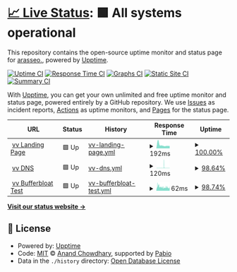# [📈 Live Status](https://upptime.0ms.dev): <!--live status--> **🟩 All systems operational**

This repository contains the open-source uptime monitor and status page for [arasseo.](https://upptime.0ms.dev), powered by [Upptime](https://github.com/upptime/upptime).

[![Uptime CI](https://github.com/galpt/upptime/workflows/Uptime%20CI/badge.svg)](https://github.com/galpt/upptime/actions?query=workflow%3A%22Uptime+CI%22)
[![Response Time CI](https://github.com/galpt/upptime/workflows/Response%20Time%20CI/badge.svg)](https://github.com/galpt/upptime/actions?query=workflow%3A%22Response+Time+CI%22)
[![Graphs CI](https://github.com/galpt/upptime/workflows/Graphs%20CI/badge.svg)](https://github.com/galpt/upptime/actions?query=workflow%3A%22Graphs+CI%22)
[![Static Site CI](https://github.com/galpt/upptime/workflows/Static%20Site%20CI/badge.svg)](https://github.com/galpt/upptime/actions?query=workflow%3A%22Static+Site+CI%22)
[![Summary CI](https://github.com/galpt/upptime/workflows/Summary%20CI/badge.svg)](https://github.com/galpt/upptime/actions?query=workflow%3A%22Summary+CI%22)

With [Upptime](https://upptime.js.org), you can get your own unlimited and free uptime monitor and status page, powered entirely by a GitHub repository. We use [Issues](https://github.com/galpt/upptime/issues) as incident reports, [Actions](https://github.com/galpt/upptime/actions) as uptime monitors, and [Pages](https://upptime.0ms.dev) for the status page.

<!--start: status pages-->
<!-- This summary is generated by Upptime (https://github.com/upptime/upptime) -->
<!-- Do not edit this manually, your changes will be overwritten -->
<!-- prettier-ignore -->
| URL | Status | History | Response Time | Uptime |
| --- | ------ | ------- | ------------- | ------ |
| <img alt="" src="https://icons.duckduckgo.com/ip3/vv.services.ico" height="13"> [vv Landing Page](https://vv.services) | 🟩 Up | [vv-landing-page.yml](https://github.com/galpt/upptime/commits/HEAD/history/vv-landing-page.yml) | <details><summary><img alt="Response time graph" src="./graphs/vv-landing-page/response-time-week.png" height="20"> 192ms</summary><br><a href="https://status.vv.services/history/vv-landing-page"><img alt="Response time 251" src="https://img.shields.io/endpoint?url=https%3A%2F%2Fraw.githubusercontent.com%2Fgalpt%2Fupptime%2FHEAD%2Fapi%2Fvv-landing-page%2Fresponse-time.json"></a><br><a href="https://status.vv.services/history/vv-landing-page"><img alt="24-hour response time 179" src="https://img.shields.io/endpoint?url=https%3A%2F%2Fraw.githubusercontent.com%2Fgalpt%2Fupptime%2FHEAD%2Fapi%2Fvv-landing-page%2Fresponse-time-day.json"></a><br><a href="https://status.vv.services/history/vv-landing-page"><img alt="7-day response time 192" src="https://img.shields.io/endpoint?url=https%3A%2F%2Fraw.githubusercontent.com%2Fgalpt%2Fupptime%2FHEAD%2Fapi%2Fvv-landing-page%2Fresponse-time-week.json"></a><br><a href="https://status.vv.services/history/vv-landing-page"><img alt="30-day response time 251" src="https://img.shields.io/endpoint?url=https%3A%2F%2Fraw.githubusercontent.com%2Fgalpt%2Fupptime%2FHEAD%2Fapi%2Fvv-landing-page%2Fresponse-time-month.json"></a><br><a href="https://status.vv.services/history/vv-landing-page"><img alt="1-year response time 251" src="https://img.shields.io/endpoint?url=https%3A%2F%2Fraw.githubusercontent.com%2Fgalpt%2Fupptime%2FHEAD%2Fapi%2Fvv-landing-page%2Fresponse-time-year.json"></a></details> | <details><summary><a href="https://status.vv.services/history/vv-landing-page">100.00%</a></summary><a href="https://status.vv.services/history/vv-landing-page"><img alt="All-time uptime 100.00%" src="https://img.shields.io/endpoint?url=https%3A%2F%2Fraw.githubusercontent.com%2Fgalpt%2Fupptime%2FHEAD%2Fapi%2Fvv-landing-page%2Fuptime.json"></a><br><a href="https://status.vv.services/history/vv-landing-page"><img alt="24-hour uptime 100.00%" src="https://img.shields.io/endpoint?url=https%3A%2F%2Fraw.githubusercontent.com%2Fgalpt%2Fupptime%2FHEAD%2Fapi%2Fvv-landing-page%2Fuptime-day.json"></a><br><a href="https://status.vv.services/history/vv-landing-page"><img alt="7-day uptime 100.00%" src="https://img.shields.io/endpoint?url=https%3A%2F%2Fraw.githubusercontent.com%2Fgalpt%2Fupptime%2FHEAD%2Fapi%2Fvv-landing-page%2Fuptime-week.json"></a><br><a href="https://status.vv.services/history/vv-landing-page"><img alt="30-day uptime 100.00%" src="https://img.shields.io/endpoint?url=https%3A%2F%2Fraw.githubusercontent.com%2Fgalpt%2Fupptime%2FHEAD%2Fapi%2Fvv-landing-page%2Fuptime-month.json"></a><br><a href="https://status.vv.services/history/vv-landing-page"><img alt="1-year uptime 100.00%" src="https://img.shields.io/endpoint?url=https%3A%2F%2Fraw.githubusercontent.com%2Fgalpt%2Fupptime%2FHEAD%2Fapi%2Fvv-landing-page%2Fuptime-year.json"></a></details>
| <img alt="" src="https://icons.duckduckgo.com/ip3/vv.services.ico" height="13"> [vv DNS](https://vv.services/dns/) | 🟩 Up | [vv-dns.yml](https://github.com/galpt/upptime/commits/HEAD/history/vv-dns.yml) | <details><summary><img alt="Response time graph" src="./graphs/vv-dns/response-time-week.png" height="20"> 120ms</summary><br><a href="https://status.vv.services/history/vv-dns"><img alt="Response time 119" src="https://img.shields.io/endpoint?url=https%3A%2F%2Fraw.githubusercontent.com%2Fgalpt%2Fupptime%2FHEAD%2Fapi%2Fvv-dns%2Fresponse-time.json"></a><br><a href="https://status.vv.services/history/vv-dns"><img alt="24-hour response time 53" src="https://img.shields.io/endpoint?url=https%3A%2F%2Fraw.githubusercontent.com%2Fgalpt%2Fupptime%2FHEAD%2Fapi%2Fvv-dns%2Fresponse-time-day.json"></a><br><a href="https://status.vv.services/history/vv-dns"><img alt="7-day response time 120" src="https://img.shields.io/endpoint?url=https%3A%2F%2Fraw.githubusercontent.com%2Fgalpt%2Fupptime%2FHEAD%2Fapi%2Fvv-dns%2Fresponse-time-week.json"></a><br><a href="https://status.vv.services/history/vv-dns"><img alt="30-day response time 119" src="https://img.shields.io/endpoint?url=https%3A%2F%2Fraw.githubusercontent.com%2Fgalpt%2Fupptime%2FHEAD%2Fapi%2Fvv-dns%2Fresponse-time-month.json"></a><br><a href="https://status.vv.services/history/vv-dns"><img alt="1-year response time 119" src="https://img.shields.io/endpoint?url=https%3A%2F%2Fraw.githubusercontent.com%2Fgalpt%2Fupptime%2FHEAD%2Fapi%2Fvv-dns%2Fresponse-time-year.json"></a></details> | <details><summary><a href="https://status.vv.services/history/vv-dns">98.64%</a></summary><a href="https://status.vv.services/history/vv-dns"><img alt="All-time uptime 98.70%" src="https://img.shields.io/endpoint?url=https%3A%2F%2Fraw.githubusercontent.com%2Fgalpt%2Fupptime%2FHEAD%2Fapi%2Fvv-dns%2Fuptime.json"></a><br><a href="https://status.vv.services/history/vv-dns"><img alt="24-hour uptime 95.25%" src="https://img.shields.io/endpoint?url=https%3A%2F%2Fraw.githubusercontent.com%2Fgalpt%2Fupptime%2FHEAD%2Fapi%2Fvv-dns%2Fuptime-day.json"></a><br><a href="https://status.vv.services/history/vv-dns"><img alt="7-day uptime 98.64%" src="https://img.shields.io/endpoint?url=https%3A%2F%2Fraw.githubusercontent.com%2Fgalpt%2Fupptime%2FHEAD%2Fapi%2Fvv-dns%2Fuptime-week.json"></a><br><a href="https://status.vv.services/history/vv-dns"><img alt="30-day uptime 98.70%" src="https://img.shields.io/endpoint?url=https%3A%2F%2Fraw.githubusercontent.com%2Fgalpt%2Fupptime%2FHEAD%2Fapi%2Fvv-dns%2Fuptime-month.json"></a><br><a href="https://status.vv.services/history/vv-dns"><img alt="1-year uptime 98.70%" src="https://img.shields.io/endpoint?url=https%3A%2F%2Fraw.githubusercontent.com%2Fgalpt%2Fupptime%2FHEAD%2Fapi%2Fvv-dns%2Fuptime-year.json"></a></details>
| <img alt="" src="https://icons.duckduckgo.com/ip3/vv.services.ico" height="13"> [vv Bufferbloat Test](https://vv.services/bufferbloat/) | 🟩 Up | [vv-bufferbloat-test.yml](https://github.com/galpt/upptime/commits/HEAD/history/vv-bufferbloat-test.yml) | <details><summary><img alt="Response time graph" src="./graphs/vv-bufferbloat-test/response-time-week.png" height="20"> 62ms</summary><br><a href="https://status.vv.services/history/vv-bufferbloat-test"><img alt="Response time 62" src="https://img.shields.io/endpoint?url=https%3A%2F%2Fraw.githubusercontent.com%2Fgalpt%2Fupptime%2FHEAD%2Fapi%2Fvv-bufferbloat-test%2Fresponse-time.json"></a><br><a href="https://status.vv.services/history/vv-bufferbloat-test"><img alt="24-hour response time 54" src="https://img.shields.io/endpoint?url=https%3A%2F%2Fraw.githubusercontent.com%2Fgalpt%2Fupptime%2FHEAD%2Fapi%2Fvv-bufferbloat-test%2Fresponse-time-day.json"></a><br><a href="https://status.vv.services/history/vv-bufferbloat-test"><img alt="7-day response time 62" src="https://img.shields.io/endpoint?url=https%3A%2F%2Fraw.githubusercontent.com%2Fgalpt%2Fupptime%2FHEAD%2Fapi%2Fvv-bufferbloat-test%2Fresponse-time-week.json"></a><br><a href="https://status.vv.services/history/vv-bufferbloat-test"><img alt="30-day response time 62" src="https://img.shields.io/endpoint?url=https%3A%2F%2Fraw.githubusercontent.com%2Fgalpt%2Fupptime%2FHEAD%2Fapi%2Fvv-bufferbloat-test%2Fresponse-time-month.json"></a><br><a href="https://status.vv.services/history/vv-bufferbloat-test"><img alt="1-year response time 62" src="https://img.shields.io/endpoint?url=https%3A%2F%2Fraw.githubusercontent.com%2Fgalpt%2Fupptime%2FHEAD%2Fapi%2Fvv-bufferbloat-test%2Fresponse-time-year.json"></a></details> | <details><summary><a href="https://status.vv.services/history/vv-bufferbloat-test">98.74%</a></summary><a href="https://status.vv.services/history/vv-bufferbloat-test"><img alt="All-time uptime 98.79%" src="https://img.shields.io/endpoint?url=https%3A%2F%2Fraw.githubusercontent.com%2Fgalpt%2Fupptime%2FHEAD%2Fapi%2Fvv-bufferbloat-test%2Fuptime.json"></a><br><a href="https://status.vv.services/history/vv-bufferbloat-test"><img alt="24-hour uptime 95.25%" src="https://img.shields.io/endpoint?url=https%3A%2F%2Fraw.githubusercontent.com%2Fgalpt%2Fupptime%2FHEAD%2Fapi%2Fvv-bufferbloat-test%2Fuptime-day.json"></a><br><a href="https://status.vv.services/history/vv-bufferbloat-test"><img alt="7-day uptime 98.74%" src="https://img.shields.io/endpoint?url=https%3A%2F%2Fraw.githubusercontent.com%2Fgalpt%2Fupptime%2FHEAD%2Fapi%2Fvv-bufferbloat-test%2Fuptime-week.json"></a><br><a href="https://status.vv.services/history/vv-bufferbloat-test"><img alt="30-day uptime 98.79%" src="https://img.shields.io/endpoint?url=https%3A%2F%2Fraw.githubusercontent.com%2Fgalpt%2Fupptime%2FHEAD%2Fapi%2Fvv-bufferbloat-test%2Fuptime-month.json"></a><br><a href="https://status.vv.services/history/vv-bufferbloat-test"><img alt="1-year uptime 98.79%" src="https://img.shields.io/endpoint?url=https%3A%2F%2Fraw.githubusercontent.com%2Fgalpt%2Fupptime%2FHEAD%2Fapi%2Fvv-bufferbloat-test%2Fuptime-year.json"></a></details>

<!--end: status pages-->

[**Visit our status website →**](https://upptime.0ms.dev)

## 📄 License

- Powered by: [Upptime](https://github.com/upptime/upptime)
- Code: [MIT](./LICENSE) © [Anand Chowdhary](https://anandchowdhary.com), supported by [Pabio](https://pabio.com)
- Data in the `./history` directory: [Open Database License](https://opendatacommons.org/licenses/odbl/1-0/)
